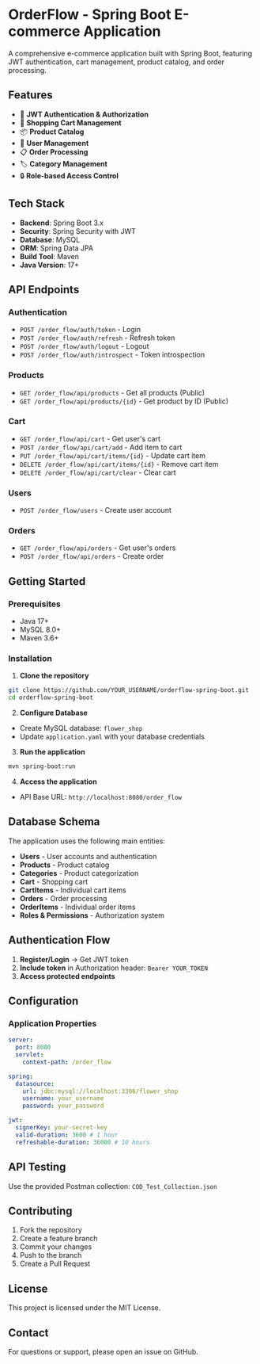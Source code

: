 # OrderFlow - Spring Boot E-commerce Application

A comprehensive e-commerce application built with Spring Boot, featuring JWT authentication, cart management, product catalog, and order processing.

## Features

- 🔐 **JWT Authentication & Authorization**
- 🛒 **Shopping Cart Management**
- 📦 **Product Catalog**
- 👥 **User Management**
- 📋 **Order Processing**
- 🏷️ **Category Management**
- 🔒 **Role-based Access Control**

## Tech Stack

- **Backend**: Spring Boot 3.x
- **Security**: Spring Security with JWT
- **Database**: MySQL
- **ORM**: Spring Data JPA
- **Build Tool**: Maven
- **Java Version**: 17+

## API Endpoints

### Authentication
- `POST /order_flow/auth/token` - Login
- `POST /order_flow/auth/refresh` - Refresh token
- `POST /order_flow/auth/logout` - Logout
- `POST /order_flow/auth/introspect` - Token introspection

### Products
- `GET /order_flow/api/products` - Get all products (Public)
- `GET /order_flow/api/products/{id}` - Get product by ID (Public)

### Cart
- `GET /order_flow/api/cart` - Get user's cart
- `POST /order_flow/api/cart/add` - Add item to cart
- `PUT /order_flow/api/cart/items/{id}` - Update cart item
- `DELETE /order_flow/api/cart/items/{id}` - Remove cart item
- `DELETE /order_flow/api/cart/clear` - Clear cart

### Users
- `POST /order_flow/users` - Create user account

### Orders
- `GET /order_flow/api/orders` - Get user's orders
- `POST /order_flow/api/orders` - Create order

## Getting Started

### Prerequisites
- Java 17+
- MySQL 8.0+
- Maven 3.6+

### Installation

1. **Clone the repository**
```bash
git clone https://github.com/YOUR_USERNAME/orderflow-spring-boot.git
cd orderflow-spring-boot
```

2. **Configure Database**
- Create MySQL database: `flower_shop`
- Update `application.yaml` with your database credentials

3. **Run the application**
```bash
mvn spring-boot:run
```

4. **Access the application**
- API Base URL: `http://localhost:8080/order_flow`

## Database Schema

The application uses the following main entities:
- **Users** - User accounts and authentication
- **Products** - Product catalog
- **Categories** - Product categorization
- **Cart** - Shopping cart
- **CartItems** - Individual cart items
- **Orders** - Order processing
- **OrderItems** - Individual order items
- **Roles & Permissions** - Authorization system

## Authentication Flow

1. **Register/Login** → Get JWT token
2. **Include token** in Authorization header: `Bearer YOUR_TOKEN`
3. **Access protected endpoints**

## Configuration

### Application Properties
```yaml
server:
  port: 8080
  servlet:
    context-path: /order_flow

spring:
  datasource:
    url: jdbc:mysql://localhost:3306/flower_shop
    username: your_username
    password: your_password

jwt:
  signerKey: your-secret-key
  valid-duration: 3600 # 1 hour
  refreshable-duration: 36000 # 10 hours
```

## API Testing

Use the provided Postman collection: `COD_Test_Collection.json`

## Contributing

1. Fork the repository
2. Create a feature branch
3. Commit your changes
4. Push to the branch
5. Create a Pull Request

## License

This project is licensed under the MIT License.

## Contact

For questions or support, please open an issue on GitHub.
